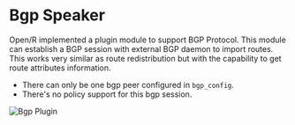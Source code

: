 # Bgp Speaker

Open/R implemented a plugin module to support BGP Protocol. This module can
establish a BGP session with external BGP daemon to import routes. This works
very similar as route redistribution but with the capability to get route
attributes information.

- There can only be one bgp peer configured in `bgp_config`.
- There's no policy support for this bgp session.

![Bgp Plugin](https://user-images.githubusercontent.com/5740745/102545893-1ce3b080-4074-11eb-82b6-5b46a58f5d18.png)
